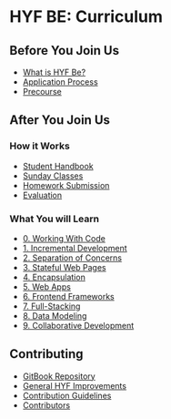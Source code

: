 # HYF BE: Curriculum

## Before You Join Us
* [What is HYF Be?](https://hackyourfuture.be/#about)
* [Application Process](./application-process.md)
* [Precourse](https://github.com/HackYourFutureBelgium/precourse)


## After You Join Us

### How it Works
* [Student Handbook](https://github.com/hackyourfuturebelgium/student-handbook)
* [Sunday Classes](./sunday-classes.md)
* [Homework Submission](https://github.com/hackyourfuturebelgium/homework-submission)
* [Evaluation](./evaluation.md)
<!-- look in the contract -->
<!-- core values -->
<!-- hyf contract original documents -->

### What You will Learn
* [0. Working With Code](./00-working-with-code.md)
* [1. Incremental Development](./01-incremental-development.md)
* [2. Separation of Concerns](./02-separation-of-concerns.md)
* [3. Stateful Web Pages](./03-stateful-web-pages.md)
* [4. Encapsulation](./04-encapsulation.md)
* [5. Web Apps](./05-web-apps.md)
* [6. Frontend Frameworks](./06-frontend-frameworks.md)
* [7. Full-Stacking](./07-full-stacking.md)
* [8. Data Modeling](./08-data-modeling.md)
* [9. Collaborative Development](./09-collaborative-development.md)

## Contributing
* [GitBook Repository](https://github.com/hackyourfuturebelgium/curriculum)
* [General HYF Improvements](https://github.com/hackyourfuturebelgium/improvements)
* [Contribution Guidelines]()
* [Contributors](https://github.com/hackyourfuturebelgium/contributors)
